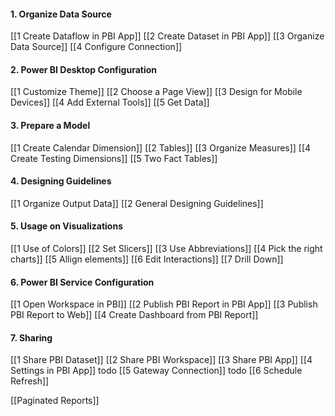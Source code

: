 #### 1. Organize Data Source
[[1 Create Dataflow in PBI App]]
[[2 Create Dataset in PBI App]]
[[3 Organize Data Source]]
[[4 Configure Connection]]

#### 2. Power BI Desktop Configuration
[[1 Customize Theme]]
[[2 Choose a Page View]]
[[3 Design for Mobile Devices]]
[[4 Add External Tools]]
[[5 Get Data]]

#### 3. Prepare a Model
[[1 Create Calendar Dimension]]
[[2 Tables]]
[[3 Organize Measures]]
[[4 Create Testing Dimensions]]
[[5 Two Fact Tables]]

#### 4. Designing Guidelines
[[1 Organize Output Data]]
[[2 General Designing Guidelines]]

#### 5. Usage on Visualizations
[[1 Use of Colors]]
[[2 Set Slicers]]
[[3 Use Abbreviations]]
[[4 Pick the right charts]]
[[5 Allign elements]]
[[6 Edit Interactions]]
[[7 Drill Down]]

#### 6. Power BI Service Configuration
[[1 Open Workspace in PBI]]
[[2 Publish PBI Report in PBI App]]
[[3 Publish PBI Report to Web]]
[[4 Create Dashboard from PBI Report]]

#### 7. Sharing
[[1 Share PBI Dataset]]
[[2 Share PBI Workspace]]
[[3 Share PBI App]]
[[4 Settings in PBI App]] todo
[[5 Gateway Connection]] todo
[[6 Schedule Refresh]]

[[Paginated Reports]]
